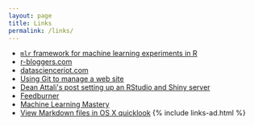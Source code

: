 ```yaml
---
layout: page
title: Links 
permalink: /links/
---
```


+ [`mlr` framework for machine learning experiments in R](http://mlr-org.github.io/mlr-tutorial/release/html/index.html)
+ [r-bloggers.com](http://www.r-bloggers.com)
+ [datascienceriot.com](http://www.datascienceriot.com)
+ [Using Git to manage a web site](http://toroid.org/git-website-howto)
+ [Dean Attali's post setting up an RStudio and Shiny 
server](http://deanattali.com/2015/05/09/setup-rstudio-shiny-server-digital-ocean/) 
+ [Feedburner](http://feedburner.google.com)
+ [Machine Learning Mastery](http://machinelearningmastery.com/blog/)
+ [View Markdown files in OS X quicklook](https://github.com/toland/qlmarkdown/)
{% include links-ad.html %}
